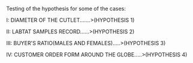   Testing of the hypothesis for some of the cases:
  
  I: DIAMETER OF THE CUTLET.......>(HYPOTHESIS 1)
  
  II: LABTAT SAMPLES RECORD......>(HYPOTHESIS 2)
  
  III: BUYER'S RATIO(MALES AND FEMALES).....>(HYPOTHESIS 3)
  
  IV: CUSTOMER ORDER FORM AROUND THE GLOBE.....>(HYPOTHESIS 4)
